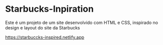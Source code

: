 # Starbucks-Inpiration
Este é um projeto de um site desenvolvido com HTML e CSS, inspirado no design e layout do site da Starbucks

https://starbuccks-inspired.netlify.app
